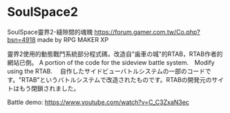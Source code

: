 # SoulSpace2

SoulSpace靈界2-縫隙間的魂魄
https://forum.gamer.com.tw/Co.php?bsn=4918
made by RPG MAKER XP

靈界2使用的動態戰鬥系統部分程式碼，改造自"歯車の城"的RTAB，RTAB作者的網站已倒。
A portion of the code for the sideview battle system.　Modify using the RTAB.　
自作したサイドビューバトルシステムの一部のコードです。"RTAB"というバトルシステムで改造されたものです。RTABの開発元のサイトはもう閉鎖されました。

Battle demo:
https://www.youtube.com/watch?v=C_C3ZxaN3ec
